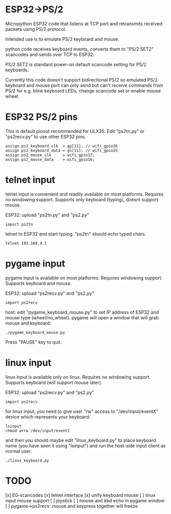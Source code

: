 # ESP32->PS/2

Micropython ESP32 code that listens at TCP port and
retransmits received packets using PS/2 protocol.

Intended use is to emulate PS/2 keyboard and mouse.

python code receives keyboard events,
converts them to "PS/2 SET2" scancodes and
sends over TCP to ESP32.

PS/2 SET2 is standard power-on default scancode setting
for PS/2 keyboards.

Currently this code doesn't support bidirectional PS/2 so
emulated PS/2 keyboard and mouse port can only send but
can't receive commands from PS/2 for e.g. blink keyboard LEDs,
change scancode set or enable mouse wheel.

# ESP32 PS/2 pins

This is default pinout recommended for ULX3S.
Edit "ps2tn.py" or "ps2recv.py" to use other ESP32 pins.

    assign ps2_keyboard_clk  = gp[11]; // wifi_gpio26
    assign ps2_keyboard_data = gn[11]; // wifi_gpio25
    assign ps2_mouse_clk     = wifi_gpio17;
    assign ps2_mouse_data    = wifi_gpio16;

# telnet input

telnet input is convenient and readily available on most platforms.
Requires no windowing support.
Supports only keyboard (typing), doesnt support mouse.

ESP32: upload "ps2tn.py" and "ps2.py"

    import ps2tn

telnet to ESP32 and start typing. "ps2tn" should echo typed chars.

    telnet 192.168.4.1

# pygame input

pygame input is available on most platforms.
Requires windowing support.
Supports keyboard and mouse.

ESP32: upload "ps2recv.py" and "ps2.py"

    import ps2recv

host: edit "pygame_keyboard_mouse.py" to set IP address of ESP32 and mouse type
(wheel/no_wheel). pygame will open a window that will grab
mouse and keyboard:

    ./pygame_keyboard_mouse.py

Press "PAUSE" key to quit.

# linux input

linux input is available only on linux.
Requires no windowing support.
Supports keyboard (will support mouse later).

ESP32: upload "ps2recv.py" and "ps2.py"

    import ps2recv

for linux input, you need to give user "rw" access to "/dev/input/eventX"
device which represents your keyboard:

    lsinput
    chmod a+rw /dev/input/event3

and then you should maybe edit "linux_keyboard.py" to place keyboard name
(you have seen it using "lsinput") and run the host-side input client
as normal user:

    ./linux_keyboard.py

# TODO

[x] E0-scancodes
[x] telnet interface
[x] unify keyboard mouse
[ ] linux input mouse support
[ ] joystick
[ ] mouse and kbd echo in pygame window
[ ] pygame->ps2recv: mouse and keypress together will freeze
